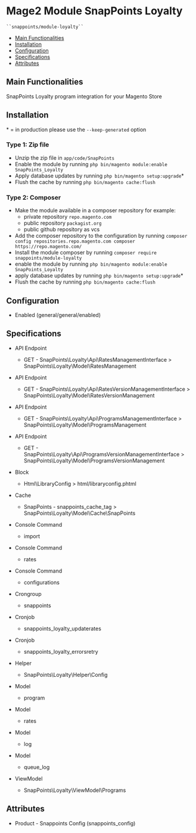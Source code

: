 # Mage2 Module SnapPoints Loyalty

    ``snappoints/module-loyalty``

 - [Main Functionalities](#markdown-header-main-functionalities)
 - [Installation](#markdown-header-installation)
 - [Configuration](#markdown-header-configuration)
 - [Specifications](#markdown-header-specifications)
 - [Attributes](#markdown-header-attributes)


## Main Functionalities
SnapPoints Loyalty program integration for your Magento Store

## Installation
\* = in production please use the `--keep-generated` option

### Type 1: Zip file

 - Unzip the zip file in `app/code/SnapPoints`
 - Enable the module by running `php bin/magento module:enable SnapPoints_Loyalty`
 - Apply database updates by running `php bin/magento setup:upgrade`\*
 - Flush the cache by running `php bin/magento cache:flush`

### Type 2: Composer

 - Make the module available in a composer repository for example:
    - private repository `repo.magento.com`
    - public repository `packagist.org`
    - public github repository as vcs
 - Add the composer repository to the configuration by running `composer config repositories.repo.magento.com composer https://repo.magento.com/`
 - Install the module composer by running `composer require snappoints/module-loyalty`
 - enable the module by running `php bin/magento module:enable SnapPoints_Loyalty`
 - apply database updates by running `php bin/magento setup:upgrade`\*
 - Flush the cache by running `php bin/magento cache:flush`


## Configuration

 - Enabled (general/general/enabled)


## Specifications

 - API Endpoint
	- GET - SnapPoints\Loyalty\Api\RatesManagementInterface > SnapPoints\Loyalty\Model\RatesManagement

 - API Endpoint
	- GET - SnapPoints\Loyalty\Api\RatesVersionManagementInterface > SnapPoints\Loyalty\Model\RatesVersionManagement

 - API Endpoint
	- GET - SnapPoints\Loyalty\Api\ProgramsManagementInterface > SnapPoints\Loyalty\Model\ProgramsManagement

 - API Endpoint
	- GET - SnapPoints\Loyalty\Api\ProgramsVersionManagementInterface > SnapPoints\Loyalty\Model\ProgramsVersionManagement

 - Block
	- Html\LibraryConfig > html/libraryconfig.phtml

 - Cache
	- SnapPoints - snappoints_cache_tag > SnapPoints\Loyalty\Model\Cache\SnapPoints

 - Console Command
	- import

 - Console Command
	- rates

 - Console Command
	- configurations

 - Crongroup
	- snappoints

 - Cronjob
	- snappoints_loyalty_updaterates

 - Cronjob
	- snappoints_loyalty_errorsretry

 - Helper
	- SnapPoints\Loyalty\Helper\Config

 - Model
	- program

 - Model
	- rates

 - Model
	- log

 - Model
	- queue_log

 - ViewModel
	- SnapPoints\Loyalty\ViewModel\Programs


## Attributes

 - Product - Snappoints Config (snappoints_config)

